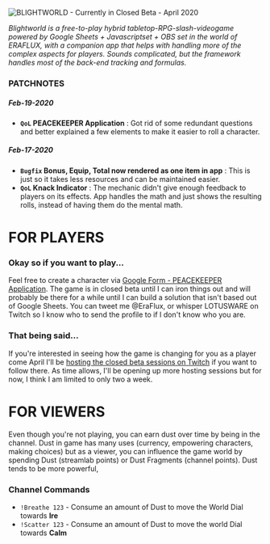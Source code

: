 ![BLIGHTWORLD - Currently in Closed Beta - April 2020](https://blight.world/twitch/twitch/video-player-banner.jpg)

*Blightworld is a free-to-play hybrid tabletop-RPG-slash-videogame powered by Google Sheets + Javascriptset + OBS set in the world of ERAFLUX, with a companion app that helps with handling more of the complex aspects for players.  Sounds complicated, but the framework handles most of the back-end tracking and formulas.*


### PATCHNOTES
##### Feb-19-2020
- **`QoL` PEACEKEEPER Application** : Got rid of some redundant questions and better explained a few elements to make it easier to roll a character.
##### Feb-17-2020
- **`Bugfix` Bonus, Equip, Total now rendered as one item in app** : This is just so it takes less resources and can be maintained easier.
- **`QoL` Knack Indicator** : The mechanic didn't give enough feedback to players on its effects. App handles the math and just shows the resulting rolls, instead of having them do the mental math.


# FOR PLAYERS
### Okay so if you want to play...
Feel free to create a character via [Google Form - PEACEKEEPER Application](https://docs.google.com/forms/d/e/1FAIpQLSdmjwwZHayq47IHvxQiucQkFVtI5mC1rq6w7P7Ju3KLcgfMDg/viewform).  The game is in closed beta until I can iron things out and will probably be there for a while until I can build a solution that isn't based out of Google Sheets.  You can tweet me @EraFlux, or whisper LOTUSWARE on Twitch so I know who to send the profile to if I don't know who you are.

### That being said...
If you're interested in seeing how the game is changing for you as a player come April I'll be [hosting the closed beta sessions on Twitch](https://www.twitch.tv/lotusware) if you want to follow there.  As time allows, I'll be opening up more hosting sessions but for now, I think I am limited to only two a week.

# FOR VIEWERS
Even though you're not playing, you can earn dust over time by being in the channel.  Dust in game has many uses (currency, empowering characters, making choices) but as a viewer, you can influence the game world by spending Dust (streamlab points) or Dust Fragments (channel points).  Dust tends to be more powerful, 

### Channel Commands
- `!Breathe 123`  - Consume an amount of Dust to move the World Dial towards **Ire**
- `!Scatter 123`  - Consume an amount of Dust to move the world Dial towards **Calm**
